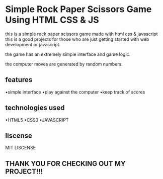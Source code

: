 <h1>Simple Rock Paper Scissors Game Using HTML CSS & JS</h1>
<p>this is a simple rock paper scissors game made with html css & javascript <br>this is a good projects for those who are just getting started with web development or javascript.</p>
<p>the game has an extremely simple interface and game logic.</p>
<p>the computer moves are generated by random numbers.</p>
<h2>features</h2>
•simple interface 
•play against the computer 
•keep track of scores
<h2>technologies used</h2>
•HTML5
•CSS3
•JAVASCRIPT
<h2>liscense</h2>
MIT LISCENSE
<h2>THANK YOU FOR CHECKING OUT MY PROJECT!!!</h2>
